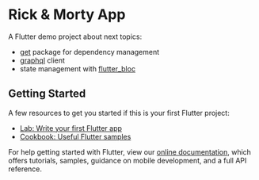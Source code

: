 # Rick & Morty App

A Flutter demo project about next topics:

- [get](https://pub.dev/packages/get) package for dependency management
- [graphql](https://pub.dev/packages/graphql_flutter) client
- state management with [flutter_bloc](https://pub.dev/packages/flutter_bloc)

## Getting Started

A few resources to get you started if this is your first Flutter project:

- [Lab: Write your first Flutter app](https://flutter.dev/docs/get-started/codelab)
- [Cookbook: Useful Flutter samples](https://flutter.dev/docs/cookbook)

For help getting started with Flutter, view our
[online documentation](https://flutter.dev/docs), which offers tutorials,
samples, guidance on mobile development, and a full API reference.
